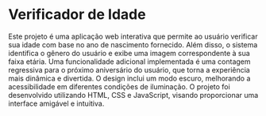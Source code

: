 # Verificador de Idade
Este projeto é uma aplicação web interativa que permite ao usuário verificar sua idade com base no ano de nascimento fornecido. Além disso, o sistema identifica o gênero do usuário e exibe uma imagem correspondente à sua faixa etária. Uma funcionalidade adicional implementada é uma contagem regressiva para o próximo aniversário do usuário, que torna a experiência mais dinâmica e divertida. O design inclui um modo escuro, melhorando a acessibilidade em diferentes condições de iluminação. O projeto foi desenvolvido utilizando HTML, CSS e JavaScript, visando proporcionar uma interface amigável e intuitiva.
